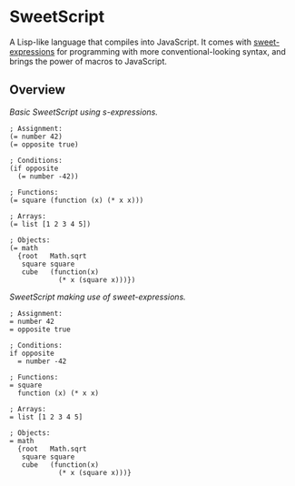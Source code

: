 # SweetScript

A Lisp-like language that compiles into JavaScript. It comes with [sweet-expressions](http://www.dwheeler.com/readable/) for programming with more conventional-looking syntax, and brings the power of macros to JavaScript.

## Overview

*Basic SweetScript using s-expressions.*

    ; Assignment:
    (= number 42)
    (= opposite true)

    ; Conditions:
    (if opposite
      (= number -42))
    
    ; Functions:
    (= square (function (x) (* x x)))
    
    ; Arrays:
    (= list [1 2 3 4 5])
    
    ; Objects:
    (= math
      {root   Math.sqrt
       square square
       cube   (function(x)
                (* x (square x)))})

*SweetScript making use of sweet-expressions.*

    ; Assignment:
    = number 42
    = opposite true

    ; Conditions:
    if opposite
      = number -42
    
    ; Functions:
    = square
      function (x) (* x x)
    
    ; Arrays:
    = list [1 2 3 4 5]
    
    ; Objects:
    = math
      {root   Math.sqrt
       square square
       cube   (function(x)
                (* x (square x)))}
